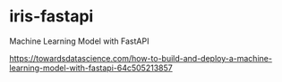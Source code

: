 # iris-fastapi

Machine Learning Model with FastAPI

https://towardsdatascience.com/how-to-build-and-deploy-a-machine-learning-model-with-fastapi-64c505213857
